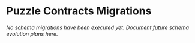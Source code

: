 # Puzzle Contracts Migrations

_No schema migrations have been executed yet. Document future schema evolution plans here._
